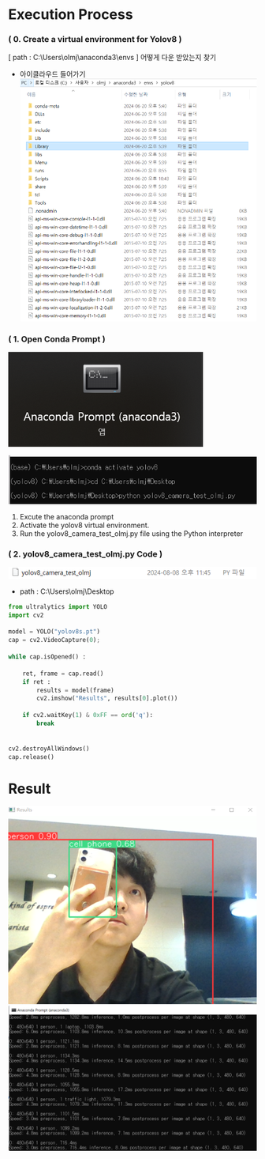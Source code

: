 # Execution Process

### ( 0. Create a virtual environment for Yolov8 )

[ path : C:\Users\olmj\anaconda3\envs ]
어떻게 다운 받았는지 찾기
- 아이클라우드 들어가기
![png](/Attachment/Pasted-image-20240809132513.png)



### ( 1. Open Conda Prompt )
![png](/Attachment/Pasted-image-20240809123956.png)

![png](/Attachment/Pasted-image-20240809124134.png)

1. Excute the anaconda prompt
2. Activate the yolov8 virtual environment.
3. Run the yolov8_camera_test_olmj.py file using the Python interpreter

### ( 2. yolov8_camera_test_olmj.py Code )

![png](/Attachment/Pasted-image-20240809123936.png)
- path : C:\Users\olmj\Desktop
```python
from ultralytics import YOLO
import cv2

model = YOLO("yolov8s.pt")
cap = cv2.VideoCapture(0);

while cap.isOpened() :

    ret, frame = cap.read()
    if ret :
        results = model(frame)
        cv2.imshow("Results", results[0].plot())

    if cv2.waitKey(1) & 0xFF == ord('q'):
        break


cv2.destroyAllWindows()
cap.release()
```
# Result
![png](/Attachment/Pasted-image-20240808234919.png)
![png](/Attachment/Pasted-image-20240809121828.png)
